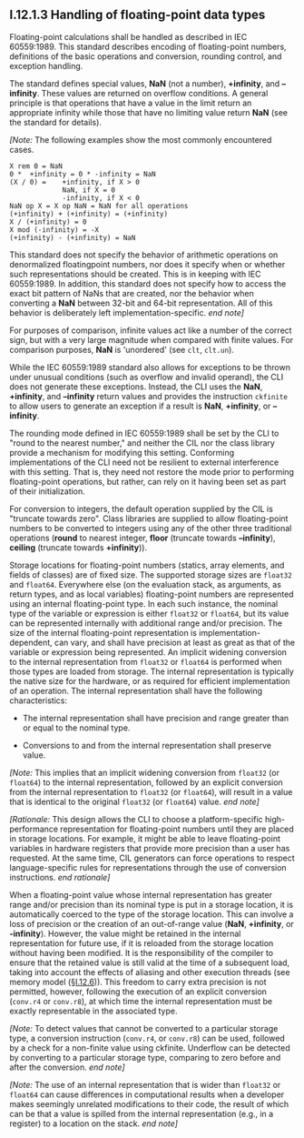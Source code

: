 ## I.12.1.3 Handling of floating-point data types

Floating-point calculations shall be handled as described in IEC 60559:1989. This standard describes encoding of floating-point numbers, definitions of the basic operations and conversion, rounding control, and exception handling.

The standard defines special values, **NaN** (not a number), **+infinity**, and **–infinity**. These values are returned on overflow conditions. A general principle is that operations that have a value in the limit return an appropriate infinity while those that have no limiting value return **NaN** (see the standard for details).

_[Note:_ The following examples show the most commonly encountered cases.

 ```
 X rem 0 = NaN
 0 *  +infinity = 0 * -infinity = NaN
 (X / 0) =    +infinity, if X > 0
              NaN, if X = 0
              -infinity, if X < 0
 NaN op X = X op NaN = NaN for all operations
 (+infinity) + (+infinity) = (+infinity)
 X / (+infinity) = 0
 X mod (-infinity) = -X
 (+infinity) - (+infinity) = NaN
 ```

This standard does not specify the behavior of arithmetic operations on denormalized floatingpoint numbers, nor does it specify when or whether such representations should be created. This is in keeping with IEC 60559:1989. In addition, this standard does not specify how to access the exact bit pattern of NaNs that are created, nor the behavior when converting a **NaN** between 32-bit and 64-bit representation. All of this behavior is deliberately left implementation-specific. _end note]_

For purposes of comparison, infinite values act like a number of the correct sign, but with a very large magnitude when compared with finite values. For comparison purposes, **NaN** is 'unordered' (see `clt`, `clt.un`).

While the IEC 60559:1989 standard also allows for exceptions to be thrown under unusual conditions (such as overflow and invalid operand), the CLI does not generate these exceptions. Instead, the CLI uses the **NaN**, **+infinity**, and **–infinity** return values and provides the instruction `ckfinite` to allow users to generate an exception if a result is **NaN**, **+infinity**, or **–infinity**.

The rounding mode defined in IEC 60559:1989 shall be set by the CLI to "round to the nearest number," and neither the CIL nor the class library provide a mechanism for modifying this setting. Conforming implementations of the CLI need not be resilient to external interference with this setting. That is, they need not restore the mode prior to performing floating-point operations, but rather, can rely on it having been set as part of their initialization.

For conversion to integers, the default operation supplied by the CIL is "truncate towards zero". Class libraries are supplied to allow floating-point numbers to be converted to integers using any of the other three traditional operations (**round** to nearest integer, **floor** (truncate towards **–infinity**), **ceiling** (truncate towards **+infinity**)).

Storage locations for floating-point numbers (statics, array elements, and fields of classes) are of fixed size. The supported storage sizes are `float32` and `float64`. Everywhere else (on the evaluation stack, as arguments, as return types, and as local variables) floating-point numbers are represented using an internal floating-point type. In each such instance, the nominal type of the variable or expression is either `float32` or `float64`, but its value can be represented internally with additional range and/or precision. The size of the internal floating-point representation is implementation-dependent, can vary, and shall have precision at least as great as that of the variable or expression being represented. An implicit widening conversion to the internal representation from `float32` or `float64` is performed when those types are loaded from storage. The internal representation is typically the native size for the hardware, or as required for efficient implementation of an operation. The internal representation shall have the following characteristics:

 * The internal representation shall have precision and range greater than or equal to the nominal type.

 * Conversions to and from the internal representation shall preserve value.

_[Note:_ This implies that an implicit widening conversion from `float32` (or `float64`) to the internal representation, followed by an explicit conversion from the internal representation to `float32` (or `float64`), will result in a value that is identical to the original `float32` (or `float64`) value. _end note]_

_[Rationale:_ This design allows the CLI to choose a platform-specific high-performance representation for floating-point numbers until they are placed in storage locations. For example, it might be able to leave floating-point variables in hardware registers that provide more precision than a user has requested. At the same time, CIL generators can force operations to respect language-specific rules for representations through the use of conversion instructions. _end rationale]_

When a floating-point value whose internal representation has greater range and/or precision than its nominal type is put in a storage location, it is automatically coerced to the type of the storage location. This can involve a loss of precision or the creation of an out-of-range value (**NaN**, **+infinity**, or **-infinity**). However, the value might be retained in the internal representation for future use, if it is reloaded from the storage location without having been modified.  It is the responsibility of the compiler to ensure that the retained value is still valid at the time of a subsequent load, taking into account the effects of aliasing and other execution threads (see memory model (§[I.12.6](i.12.6-memory-model-and-optimizations.md))). This freedom to carry extra precision is not permitted, however, following the execution of an explicit conversion (`conv.r4` or `conv.r8`), at which time the internal representation must be exactly representable in the associated type.

_[Note:_ To detect values that cannot be converted to a particular storage type, a conversion instruction (`conv.r4`, or `conv.r8`) can be used, followed by a check for a non-finite value using ckfinite. Underflow can be detected  by converting to a particular storage type, comparing to zero before and after the conversion. _end note]_

_[Note:_ The use of an internal representation that is wider than `float32` or `float64` can cause differences in computational results when a developer makes seemingly unrelated modifications to their code, the result of which can be that a value is spilled from the internal representation (e.g., in a register) to a location on the stack. _end note]_

